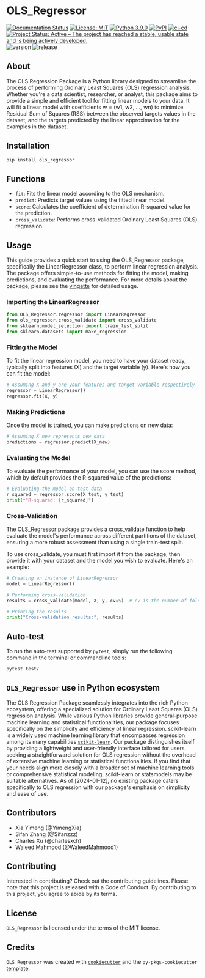 # OLS_Regressor

[![Documentation Status](https://readthedocs.org/projects/olsregressor/badge/?version=latest)](https://olsregressor.readthedocs.io/en/latest/?badge=latest)
[![License: MIT](https://img.shields.io/badge/License-MIT-yellow.svg)](https://opensource.org/licenses/MIT) 
[![Python 3.9.0](https://img.shields.io/badge/python-3.9.0-blue.svg)](https://www.python.org/downloads/release/python-390/)
[![PyPI](https://img.shields.io/pypi/v/OLS_regressor.svg)](https://olsregressor.readthedocs.io/en/latest/?badge=latest%2F)
[![ci-cd](https://github.com/UBC-MDS/PyXplor/actions/workflows/ci-cd.yml/badge.svg)](https://github.com/UBC-MDS/OLS_regressor/actions/workflows/ci-cd.yml)
[![Project Status: Active – The project has reached a stable, usable state and is being actively developed.](https://www.repostatus.org/badges/latest/active.svg)](https://www.repostatus.org/#active)
![version](https://img.shields.io/github/v/release/UBC-MDS/OLS_regressor) 
![release](https://img.shields.io/github/release-date/UBC-MDS/OLS_regressor)

## About

The OLS Regression Package is a Python library designed to streamline the process of performing Ordinary Least Squares (OLS) regression analysis. Whether you're a data scientist, researcher, or analyst, this package aims to provide a simple and efficient tool for fitting linear models to your data. It will fit a linear model with coefficients w = (w1, w2, ..., wn) to minimize Residual Sum of Squares (RSS) between the observed targets values in the dataset, and the targets predicted by the linear approximation for the examples in the dataset.

## Installation

```bash
pip install ols_regressor
```

## Functions

- `fit`: Fits the linear model according to the OLS mechanism.
- `predict`: Predicts target values using the fitted linear model.
- `score`: Calculates the coefficient of determination R-squared value for the prediction.
- `cross_validate`: Performs cross-validated Ordinary Least Squares (OLS) regression.

## Usage

This guide provides a quick start to using the OLS_Regressor package, specifically the LinearRegressor class, to perform linear regression analysis. The package offers simple-to-use methods for fitting the model, making predictions, and evaluating the performance. For more details about the package, please see the [vingette](https://olsregressor.readthedocs.io/en/latest/?badge=latest) for detailed usage.

### Importing the LinearRegressor

```Python
from OLS_Regressor.regressor import LinearRegressor
from ols_regressor.cross_validate import cross_validate
from sklearn.model_selection import train_test_split
from sklearn.datasets import make_regression
```

### Fitting the Model

To fit the linear regression model, you need to have your dataset ready, typically split into features (X) and the target variable (y). Here's how you can fit the model:

```Python
# Assuming X and y are your features and target variable respectively
regressor = LinearRegressor()
regressor.fit(X, y)
```

### Making Predictions

Once the model is trained, you can make predictions on new data:

```Python
# Assuming X_new represents new data
predictions = regressor.predict(X_new)
```

### Evaluating the Model

To evaluate the performance of your model, you can use the score method, which by default provides the R-squared value of the predictions:

```Python
# Evaluating the model on test data
r_squared = regressor.score(X_test, y_test)
print(f"R-squared: {r_squared}")
```

### Cross-Validation

The OLS_Regressor package provides a cross_validate function to help evaluate the model's performance across different partitions of the dataset, ensuring a more robust assessment than using a single train-test split.

To use cross_validate, you must first import it from the package, then provide it with your dataset and the model you wish to evaluate. Here's an example:

```Python
# Creating an instance of LinearRegressor
model = LinearRegressor()

# Performing cross-validation
results = cross_validate(model, X, y, cv=5)  # cv is the number of folds

# Printing the results
print("Cross-validation results:", results)
```

## Auto-test

To run the auto-test supported by `pytest`, simply run the following command in the terminal or commandline tools:

```bash
pytest test/
```

## `OLS_Regressor` use in Python ecosystem

The OLS Regression Package seamlessly integrates into the rich Python ecosystem, offering a specialized solution for Ordinary Least Squares (OLS) regression analysis. While various Python libraries provide general-purpose machine learning and statistical functionalities, our package focuses specifically on the simplicity and efficiency of linear regression. scikit-learn is a widely used machine learning library that encompasses regression among its many capabilities [`scikit-learn`](https://scikit-learn.org/stable/supervised_learning.html#supervised-learning). Our package distinguishes itself by providing a lightweight and user-friendly interface tailored for users seeking a straightforward solution for OLS regression without the overhead of extensive machine learning or statistical functionalities. If you find that your needs align more closely with a broader set of machine learning tools or comprehensive statistical modeling, scikit-learn or statsmodels may be suitable alternatives. As of [2024-01-12], no existing package caters specifically to OLS regression with our package's emphasis on simplicity and ease of use.

## Contributors

- Xia Yimeng (@YimengXia)
- Sifan Zhang (@Sifanzzz)
- Charles Xu (@charlesxch)
- Waleed Mahmood (@WaleedMahmood1)

## Contributing

Interested in contributing? Check out the contributing guidelines. Please note that this project is released with a Code of Conduct. By contributing to this project, you agree to abide by its terms.

## License

`OLS_Regressor` is licensed under the terms of the MIT license.

## Credits

`OLS_Regressor` was created with [`cookiecutter`](https://cookiecutter.readthedocs.io/en/latest/) and the `py-pkgs-cookiecutter` [template](https://github.com/py-pkgs/py-pkgs-cookiecutter).
